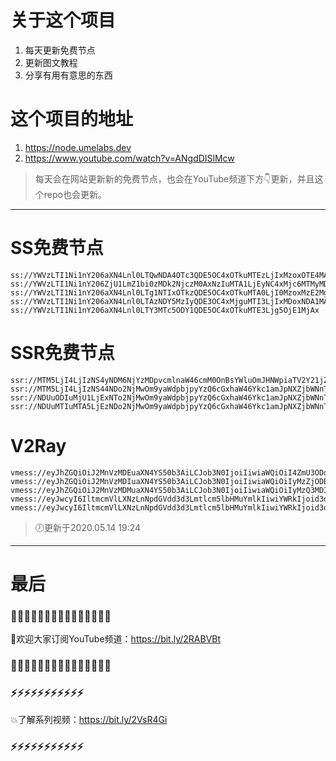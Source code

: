 # 关于这个项目
1. 每天更新免费节点
2. 更新图文教程
3. 分享有用有意思的东西

# 这个项目的地址
1. https://node.umelabs.dev
2. https://www.youtube.com/watch?v=ANgdDISlMcw

> 每天会在网站更新新的免费节点，也会在YouTube频道下方👇更新，并且这个repo也会更新。



---

# SS免费节点

```http
ss://YWVzLTI1Ni1nY206aXN4Lnl0LTQwNDA4OTc3QDE5OC4xOTkuMTEzLjIxMzoxOTE4MA==
ss://YWVzLTI1Ni1nY206ZjU1LmZ1bi0zMDk2NjczM0AxNzIuMTA1LjEyNC4xMjc6MTMyMDY=
ss://YWVzLTI1Ni1nY206aXN4Lnl0LTg1NTIxOTkzQDE5OC4xOTkuMTA0LjI0MzoxMzE2Mg==
ss://YWVzLTI1Ni1nY206aXN4Lnl0LTAzNDY5MzIyQDE3OC4xMjguMTI3LjIxMDoxNDA1MA==
ss://YWVzLTI1Ni1nY206aXN4Lnl0LTY3MTc5ODY1QDE5OC4xOTkuMTE3Ljg5OjE1MjAx
```

# SSR免费节点

```http
ssr://MTM5LjI4LjIzNS4yNDM6NjYzMDpvcmlnaW46cmM0OnBsYWluOmJHNWpiaTV2Y21jZ05tVmgvP29iZnNwYXJhbT0mcmVtYXJrcz01clNiNXAySjU1LTJRU0JsY25JJmdyb3VwPVRHNWpiaTV2Y21j
ssr://MTM5LjI4LjIzNS44NDo2NjMwOm9yaWdpbjpyYzQ6cGxhaW46Ykc1amJpNXZjbWNnTm1WaC8_b2Jmc3BhcmFtPSZyZW1hcmtzPTVyU2I1cDJKNTUtMlFnJmdyb3VwPVRHNWpiaTV2Y21j
ssr://NDUuODIuMjU1LjExNTo2NjMwOm9yaWdpbjpyYzQ6cGxhaW46Ykc1amJpNXZjbWNnTm1WaC8_b2Jmc3BhcmFtPSZyZW1hcmtzPTVyU2I1cDJKNTUtMlF3Jmdyb3VwPVRHNWpiaTV2Y21j
ssr://NDUuMTIuMTA5LjEzNDo2NjMwOm9yaWdpbjpyYzQ6cGxhaW46Ykc1amJpNXZjbWNnTm1WaC8_b2Jmc3BhcmFtPSZyZW1hcmtzPTVyU2I1cDJKNTUtMlJDQmxjbkkmZ3JvdXA9VEc1amJpNXZjbWM
```

# V2Ray

```http
vmess://eyJhZGQiOiJ2MnVzMDEuaXN4YS50b3AiLCJob3N0IjoiIiwiaWQiOiI4ZmU3ODdkMi0wY2ZiLTRhOWEtODJlNS1hODE2MzhmZTQ4YzgiLCJuZXQiOiJ3cyIsInBhdGgiOiJcL3JheSIsInBvcnQiOiI0NDMiLCJwcyI6ImlzeC55dC0wMSIsInRscyI6InRscyIsInYiOjIsImFpZCI6MCwidHlwZSI6Im5vbmUifQo=
vmess://eyJhZGQiOiJ2MnVzMDIuaXN4YS50b3AiLCJob3N0IjoiIiwiaWQiOiIyMzZjODBlNC1lMjAxLTRiYmEtYmZmNC02MmI1OGUwNjA4MDMiLCJuZXQiOiJ3cyIsInBhdGgiOiJcL3JheSIsInBvcnQiOiI0NDMiLCJwcyI6ImlzeC55dC0wMiIsInRscyI6InRscyIsInYiOjIsImFpZCI6MCwidHlwZSI6Im5vbmUifQo=
vmess://eyJhZGQiOiJ2MnVzMDMuaXN4YS50b3AiLCJob3N0IjoiIiwiaWQiOiIyMzQ3MDIwMC01ZjFkLTRiYzMtYjI5MS04MmI5ZWZkM2NkMmEiLCJuZXQiOiJ3cyIsInBhdGgiOiJcL3JheSIsInBvcnQiOiI0NDMiLCJwcyI6ImlzeC55dC0wMyIsInRscyI6InRscyIsInYiOjIsImFpZCI6MCwidHlwZSI6Im5vbmUifQo=
vmess://eyJwcyI6IltmcmVlLXNzLnNpdGVdd3d3Lmtlcm5lbHMuYmlkIiwiYWRkIjoid3d3Lmtlcm5lbHMuYmlkIiwicG9ydCI6IjQ0MyIsImlkIjoiZWFmZWM2NWQtOTI1NC01ODliLTU2NjYtNDcyNDYzYjk2ZjFiIiwiYWlkIjoiMCIsIm5ldCI6IndzIiwidHlwZSI6Im5vbmUiLCJob3N0IjoiL3dzIiwidGxzIjoidGxzIn0=
vmess://eyJwcyI6IltmcmVlLXNzLnNpdGVdd3d3Lmtlcm5lbHMuYmlkIiwiYWRkIjoid3d3Lmtlcm5lbHMuYmlkIiwicG9ydCI6IjgwIiwiaWQiOiI3MTEwODc1YS1jZWY5LTU3ODItNTAxNC05MGY1ODc0NGQ5MjYiLCJhaWQiOiIwIiwibmV0Ijoid3MiLCJ0eXBlIjoibm9uZSIsImhvc3QiOiIvd3MiLCJ0bHMiOiJub25lIn0=
```



> 🕖更新于2020.05.14 19:24

---

# 最后
### 🌸🌸🌸🌸🌸🌸🌸🌸🌸🌸🌸🌸🌸🌸🌸

👏欢迎大家订阅YouTube频道：https://bit.ly/2RABVBt

### 🌸🌸🌸🌸🌸🌸🌸🌸🌸🌸🌸🌸🌸🌸🌸



### ⚡️⚡️⚡️⚡️⚡️⚡️⚡️⚡️⚡️⚡️⚡️

💥了解系列视频：https://bit.ly/2VsR4Gi

### ⚡️⚡️⚡️⚡️⚡️⚡️⚡️⚡️⚡️⚡️⚡️